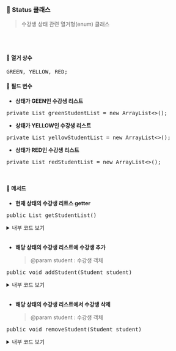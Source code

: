 ### 🔖 Status 클래스
> 수강생 상태 관련 열거형(enum) 클래스

<br><br>

#### 💫 열거 상수
<pre lang="java">GREEN, YELLOW, RED;</pre>

#### 💫 필드 변수
- **상태가 GEEN인 수강생 리스트**
<pre lang="java">private List<Student> greenStudentList = new ArrayList<>();</pre>
- **상태가 YELLOW인 수강생 리스트**
<pre lang="java">private List<Student> yellowStudentList = new ArrayList<>();</pre>
- **상태가 RED인 수강생 리스트**
<pre lang="java">private List<Student> redStudentList = new ArrayList<>();</pre>

<br>

#### 💫 메서드
- **현재 상태의 수강생 리트스 getter**
<pre lang="java">public List<Student> getStudentList()</pre>
<details>
   <summary>내부 코드 보기</summary>

```java
 {
     return switch (this) {
         case GREEN -> greenStudentList;
         case YELLOW -> yellowStudentList;
         case RED -> redStudentList;
     };
 }
```
</details>

<br>

- **해당 상태의 수강생 리스트에 수강생 추가**
  > @param student : 수강생 객체
  
<pre lang="java">public void addStudent(Student student)</pre>
<details>
   <summary>내부 코드 보기</summary>

```java
 {
     switch (this) {
         case GREEN -> greenStudentList.add(student);
         case YELLOW -> yellowStudentList.add(student);
         case RED -> redStudentList.add(student);
     }
 }
```
</details>

<br>

- **해당 상태의 수강생 리스트에서 수강생 삭제**
  > @param student : 수강생 객체
<pre lang="java">public void removeStudent(Student student)</pre>
<details>
   <summary>내부 코드 보기</summary>

```java
 {
     switch (this) {
         case GREEN -> greenStudentList.remove(student);
         case YELLOW ->yellowStudentList.remove(student);
         case RED ->redStudentList.remove(student);
     }
 }
```
</details>